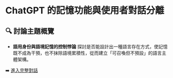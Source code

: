 # ChatGPT 的記憶功能與使用者對話分離

## 🔍 討論主題概覽

- **語用身份與語境記憶的控制悖論**
  探討是否能設計出一種語言存在方式，使記憶既不成為干預，也不抹除語境累積性，從而建立「可召喚但不預設」的語言主體架構。

➡️ [進入完整對話](https://chatgpt.com/share/68082f33-4ea4-800c-adb2-9cb35748fe14)
